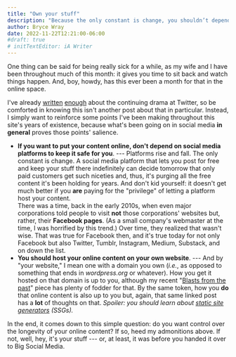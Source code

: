 ```yaml
---
title: "Own your stuff"
description: "Because the only constant is change, you shouldn’t depend on others to keep your content online."
author: Bryce Wray
date: 2022-11-22T12:21:00-06:00
#draft: true
# initTextEditor: iA Writer
---
```


One thing can be said for being really sick for a while, as my wife and I have been throughout much of this month: it gives you time to sit back and watch things happen. And, boy, howdy, has this ever been a month for that in the online space.

I've already [written](/posts/2022/11/static-tweets-deprecation/) [enough](/posts/2022/11/abandon-sinking-ship/) about the continuing drama at Twitter, so be comforted in knowing this isn't another post about that in particular. Instead, I simply want to reinforce some points I've been making throughout this site's years of existence, because what's been going on in social media **in general** proves those points' salience.

<!--more-->

- **If you want to put your content online, don't depend on social media platforms to keep it safe for you**. --- Platforms rise and fall. The only constant is change. A social media platform that lets you post for free and keep your stuff there indefinitely can decide tomorrow that only paid customers get such niceties and, thus, it's purging all the free content it's been holding for years. And don't kid yourself: it doesn't get much better if you **are** paying for the "privilege" of letting a platform host your content.\
There was a time, back in the early 2010s, when even major corporations told people to visit **not** those corporations' websites but, rather, their **Facebook pages**. (As a small company's webmaster at the time, I was horrified by this trend.) Over time, they realized that wasn't wise. That was true for Facebook then, and it's true today for not only Facebook but also Twitter, Tumblr, Instagram, Medium, Substack, and on down the list.
- **You should host your online content on your own website**. --- And by "your website," I mean one with a domain you own (*i.e.*, as opposed to something that ends in *wordpress.org* or whatever). How you get it hosted on that domain is up to you, although my recent "[Blasts from the past](/posts/2022/10/blasts-from-past)" piece has plenty of fodder for that. By the same token, how you **do** that online content is also up to you but, again, that same linked post has a **lot** of thoughts on that. *Spoiler: you should learn about [static site generators](https://jamstack.org/generators) (SSGs).*

In the end, it comes down to this simple question: do you want control over the longevity of your online content? If so, heed my admonitions above. If not, well, hey, it's your stuff --- or, at least, it was before you handed it over to Big Social Media.
